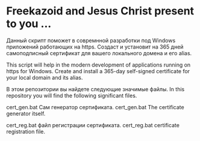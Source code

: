 # Freekazoid and Jesus Christ present to you ...

Данный скрипт поможет в совремнной разработки под Windows приложений работающих на https. Создаст и установит на 365 дней самоподписный сертификат для вашего локального домена и его alias.

This script will help in the modern development of applications running on https for Windows. Create and install a 365-day self-signed certificate for your local domain and its alias.

В этом репозитории вы найдете следующие значимые файлы.
In this repository you will find the following significant files.

cert_gen.bat  Сам генератор сертификата.
cert_gen.bat The certificate generator itself.

cert_reg.bat файл регистрации сертификата.
cert_reg.bat certificate registration file.

